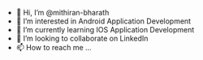 - 👋 Hi, I’m @mithiran-bharath
- 👀 I’m interested in Android Application Development
- 🌱 I’m currently learning IOS Application Development
- 💞️ I’m looking to collaborate on LinkedIn
- 📫 How to reach me ...

<!---
mithiran-bharath/mithiran-bharath is a ✨ special ✨ repository because its `README.md` (this file) appears on your GitHub profile.
You can click the Preview link to take a look at your changes.
--->
